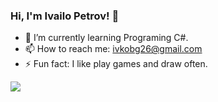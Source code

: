 ### Hi, I'm Ivailo Petrov! 👋

- 🌱 I’m currently learning Programing C#.
- 📫 How to reach me: ivkobg26@gmail.com
- ⚡ Fun fact: I like play games and draw often.


<img src="https://github-readme-stats.vercel.app/api?username=IvailoPetrov06&theme=dark&show_icons=true">
